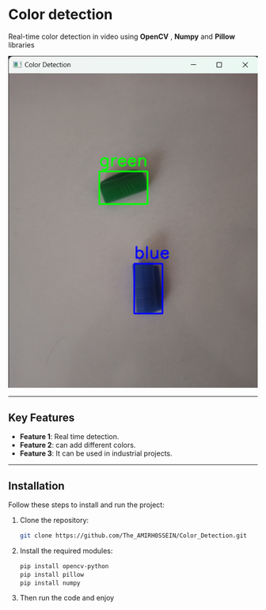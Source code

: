 # Color detection

Real-time color detection in video using **OpenCV** , **Numpy** and **Pillow** libraries


![Project Image](Images/detection.png)

---

## Key Features

- **Feature 1**: Real time detection.
- **Feature 2**: can add different colors.
- **Feature 3**: It can be used in industrial projects.

---

## Installation

Follow these steps to install and run the project:

1. Clone the repository:
   ```bash
   git clone https://github.com/The_AMIRH0SSEIN/Color_Detection.git
   ```
2. Install the required modules:
   ```bash
   pip install opencv-python
   pip install pillow
   pip install numpy
   ```
3. Then run the code and enjoy
